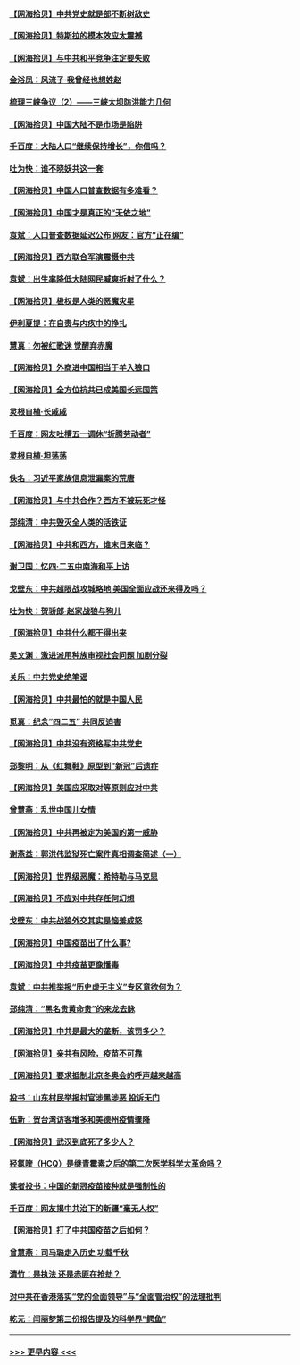 #### [【网海拾贝】中共党史就是部不断树敌史](../pages/nsc993/n12932844.md?t=05091501) 
#### [【网海拾贝】特斯拉的模本效应太震撼](../pages/nsc993/n12925626.md?t=05091501) 
#### [【网海拾贝】与中共和平竞争注定要失败](../pages/nsc993/n12923326.md?t=05091501) 
#### [金浴凤：风流子‧我曾经也想姓赵](../pages/nsc993/n12920911.md?t=05091501) 
#### [梳理三峡争议（2）——三峡大坝防洪能力几何](../pages/nsc993/n12920173.md?t=05091501) 
#### [【网海拾贝】中国大陆不是市场是陷阱](../pages/nsc993/n12920143.md?t=05091501) 
#### [千百度：大陆人口“继续保持增长”，你信吗？](../pages/nsc993/n12918946.md?t=05091501) 
#### [吐为快：谁不晓妖共这一套](../pages/nsc993/n12918941.md?t=05091501) 
#### [【网海拾贝】中国人口普查数据有多难看？](../pages/nsc993/n12917822.md?t=05091501) 
#### [【网海拾贝】中国才是真正的“无依之地”](../pages/nsc993/n12915845.md?t=05091501) 
#### [袁斌：人口普查数据延迟公布 网友：官方“正在编”](../pages/nsc993/n12915748.md?t=05091501) 
#### [【网海拾贝】西方联合军演震慑中共](../pages/nsc993/n12913466.md?t=05091501) 
#### [袁斌：出生率降低大陆网民喊爽折射了什么？](../pages/nsc993/n12913365.md?t=05091501) 
#### [【网海拾贝】极权是人类的恶魔灾星](../pages/nsc993/n12910697.md?t=05091501) 
#### [伊利夏提：在自责与内疚中的挣扎](../pages/nsc993/n12910493.md?t=05091501) 
#### [慧真：勿被红歌迷 觉醒弃赤魔](../pages/nsc993/n12910485.md?t=05091501) 
#### [【网海拾贝】外商进中国相当于羊入狼口](../pages/nsc993/n12908274.md?t=05091501) 
#### [【网海拾贝】全方位抗共已成美国长远国策](../pages/nsc993/n12906878.md?t=05091501) 
#### [灵根自植‧长戚戚](../pages/nsc993/n12905585.md?t=05091501) 
#### [千百度：网友吐槽五一调休“折腾劳动者”](../pages/nsc993/n12905934.md?t=05091501) 
#### [灵根自植‧坦荡荡](../pages/nsc993/n12905562.md?t=05091501) 
#### [佚名：习近平家族信息泄漏案的荒唐](../pages/nsc993/n12904705.md?t=05091501) 
#### [【网海拾贝】与中共合作？西方不被玩死才怪](../pages/nsc993/n12903873.md?t=05091501) 
#### [郑纯清：中共毁灭全人类的活铁证](../pages/nsc993/n12903785.md?t=05091501) 
#### [【网海拾贝】中共和西方，谁末日来临？](../pages/nsc993/n12903482.md?t=05091501) 
#### [谢卫国：忆四‧二五中南海和平上访](../pages/nsc993/n12902192.md?t=05091501) 
#### [戈壁东：中共超限战攻城略地 美国全面应战还来得及吗？](../pages/nsc993/n12902297.md?t=05091501) 
#### [吐为快：贺骄郎‧赵家战狼与狗儿](../pages/nsc993/n12902280.md?t=05091501) 
#### [【网海拾贝】中共什么都干得出来](../pages/nsc993/n12897500.md?t=05091501) 
#### [吴文渊：激进派用种族审视社会问题 加剧分裂](../pages/nsc993/n12893881.md?t=05091501) 
#### [关乐：中共党史绝笔谣](../pages/nsc993/n12897270.md?t=05091501) 
#### [【网海拾贝】中共最怕的就是中国人民](../pages/nsc993/n12894705.md?t=05091501) 
#### [觅真：纪念“四二五” 共同反迫害](../pages/nsc993/n12894553.md?t=05091501) 
#### [【网海拾贝】中共没有资格写中共党史](../pages/nsc993/n12892231.md?t=05091501) 
#### [郑黎明：从《红舞鞋》原型到“新冠”后遗症](../pages/nsc993/n12890469.md?t=05091501) 
#### [【网海拾贝】美国应采取对等原则应对中共](../pages/nsc993/n12889176.md?t=05091501) 
#### [曾慧燕：乱世中国儿女情](../pages/nsc993/n12887931.md?t=05091501) 
#### [【网海拾贝】中共再被定为美国的第一威胁](../pages/nsc993/n12887580.md?t=05091501) 
#### [谢燕益：郭洪伟监狱死亡案件真相调查简述（一）](../pages/nsc993/n12885648.md?t=05091501) 
#### [【网海拾贝】世界级恶魔：希特勒与马克思](../pages/nsc993/n12884062.md?t=05091501) 
#### [【网海拾贝】不应对中共存任何幻想](../pages/nsc993/n12881460.md?t=05091501) 
#### [戈壁东：中共战狼外交其实是恼羞成怒](../pages/nsc993/n12880392.md?t=05091501) 
#### [【网海拾贝】中国疫苗出了什么事?](../pages/nsc993/n12879124.md?t=05091501) 
#### [【网海拾贝】中共疫苗更像播毒](../pages/nsc993/n12876631.md?t=05091501) 
#### [袁斌：中共推举报“历史虚无主义”专区意欲何为？](../pages/nsc993/n12876530.md?t=05091501) 
#### [郑纯清：“黑名贵黄命贵”的来龙去脉](../pages/nsc993/n12875589.md?t=05091501) 
#### [【网海拾贝】中共是最大的垄断，该罚多少？](../pages/nsc993/n12874006.md?t=05091501) 
#### [【网海拾贝】亲共有风险，疫苗不可靠](../pages/nsc993/n12872224.md?t=05091501) 
#### [【网海拾贝】要求抵制北京冬奥会的呼声越来越高](../pages/nsc993/n12868962.md?t=05091501) 
#### [投书：山东村民举报村官涉黑涉恶 投诉无门](../pages/nsc993/n12869726.md?t=05091501) 
#### [伍新：贺台湾访客增多和美德州疫情骤降](../pages/nsc993/n12865651.md?t=05091501) 
#### [【网海拾贝】武汉到底死了多少人？](../pages/nsc993/n12863707.md?t=05091501) 
#### [羟氯喹（HCQ）是继青霉素之后的第二次医学科学大革命吗？](../pages/nsc993/n12638564.md?t=05091501) 
#### [读者投书：中国的新冠疫苗接种就是强制性的](../pages/nsc993/n12859932.md?t=05091501) 
#### [千百度：网友揭中共治下的新疆“毫无人权”](../pages/nsc993/n12858385.md?t=05091501) 
#### [【网海拾贝】打了中共国疫苗之后如何？](../pages/nsc993/n12857866.md?t=05091501) 
#### [曾慧燕：司马璐走入历史 功载千秋](../pages/nsc993/n12856996.md?t=05091501) 
#### [清竹：是执法 还是赤匪在抢劫？](../pages/nsc993/n12856952.md?t=05091501) 
#### [对中共在香港落实“党的全面领导”与“全面管治权”的法理批判](../pages/nsc993/n12856929.md?t=05091501) 
#### [乾元：闫丽梦第三份报告提及的科学界“鳄鱼”](../pages/nsc993/n12855985.md?t=05091501) 

----
#### [ >>> 更早内容 <<< ](../indexes/nsc993-earlier.md)
